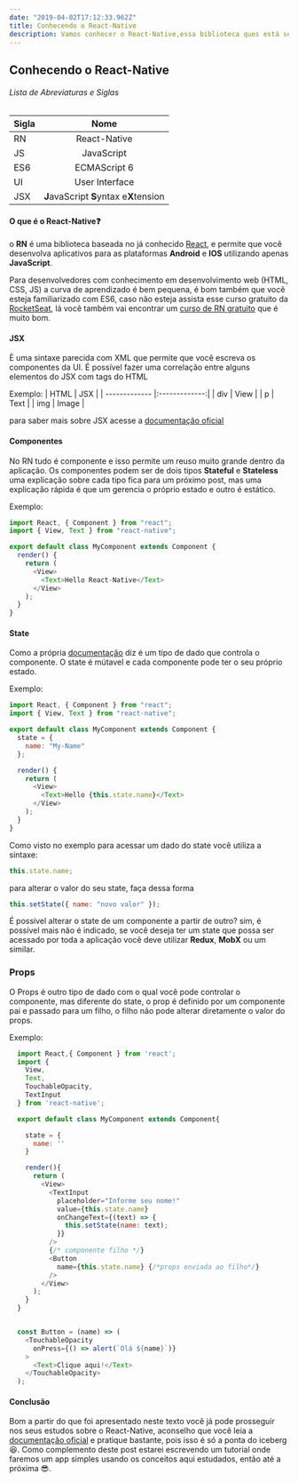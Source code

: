 ```yaml
---
date: "2019-04-02T17:12:33.962Z"
title: Conhecendo o React-Native
description: Vamos conhecer o React-Native,essa biblioteca ques está sendo utilizada para desenvolvimento multiplataforma e é baseado no já conhecido React...
---
```


## Conhecendo o React-Native

###### Lista de Abreviaturas e Siglas

| Sigla |                  Nome                   |
| ----- | :-------------------------------------: |
| RN    |              React-Native               |
| JS    |               JavaScript                |
| ES6   |              ECMAScript 6               |
| UI    |             User Interface              |
| JSX   | **J**avaScript **S**yntax e**X**tension |

#### O que é o React-Native:question:

o **RN** é uma biblioteca baseada no já conhecido [React](https://reactjs.org/), e permite que você desenvolva aplicativos para as plataformas **Android** e **IOS** utilizando apenas **JavaScript**.

Para desenvolvedores com conhecimento em desenvolvimento web (HTML, CSS, JS) a curva de aprendizado é bem pequena, é bom também que você esteja familiarizado com ES6, caso não esteja assista esse curso gratuito da [RocketSeat](https://rocketseat.com.br/starter/curso-gratuito-javascript-es6), lá você também vai encontrar um [curso de RN gratuito](https://rocketseat.com.br/starter/curso-gratuito-react-native) que é muito bom.

#### JSX

È uma sintaxe parecida com XML que permite que você escreva os componentes da UI. É possível fazer uma correlação entre alguns elementos do JSX com tags do HTML

Exemplo:
| HTML | JSX |
| ------------- |:-------------:|
| div | View |
| p | Text |
| img | Image |

para saber mais sobre JSX acesse a [documentação oficial ](https://reactjs.org/docs/introducing-jsx.html)

#### Componentes

No RN tudo é componente e isso permite um reuso muito grande dentro da aplicação. Os componentes podem ser de dois tipos **Stateful** e **Stateless** uma explicação sobre cada tipo fica para um próximo post, mas uma explicação rápida é que um gerencia o próprio estado e outro é estático.

Exemplo:

```js
import React, { Component } from "react";
import { View, Text } from "react-native";

export default class MyComponent extends Component {
  render() {
    return (
      <View>
        <Text>Hello React-Native</Text>
      </View>
    );
  }
}
```

#### State

Como a própria [documentação](https://facebook.github.io/react-native/docs/state) diz é um tipo de dado que controla o componente. O state é mútavel e cada componente pode ter o seu próprio estado.

Exemplo:

```js
import React, { Component } from "react";
import { View, Text } from "react-native";

export default class MyComponent extends Component {
  state = {
    name: "My-Name"
  };

  render() {
    return (
      <View>
        <Text>Hello {this.state.name}</Text>
      </View>
    );
  }
}
```

Como visto no exemplo para acessar um dado do state você utiliza a sintaxe:

```js
this.state.name;
```

para alterar o valor do seu state, faça dessa forma

```js
this.setState({ name: "novo valor" });
```

É possível alterar o state de um componente a partir de outro? sim, é possível mais não é indicado, se você deseja ter um state que possa ser acessado por toda a aplicação você deve utilizar **Redux**, **MobX** ou um similar.

### Props

O Props é outro tipo de dado com o qual você pode controlar o componente, mas diferente do state, o prop é definido por um componente pai e passado para um filho, o filho não pode alterar diretamente o valor do props.

Exemplo:

```js
  import React,{ Component } from 'react';
  import {
    View,
    Text,
    TouchableOpacity,
    TextInput
  } from 'react-native';

  export default class MyComponent extends Component{

    state = {
      name: ''
    }

    render(){
      return (
        <View>
          <TextInput
            placeholder="Informe seu nome!"
            value={this.state.name}
            onChangeText={(text) => {
              this.setState(name: text);
            }}
          />
          {/* componente filho */}
          <Button
            name={this.state.name} {/*props enviada ao filho*/}
          />
        </View>
      );
    }
  }


  const Button = (name) => (
    <TouchableOpacity
      onPress={() => alert(`Olá ${name}`)}
    >
      <Text>Clique aqui!</Text>
    </TouchableOpacity>
  );
```

#### Conclusão

Bom a partir do que foi apresentado neste texto você já pode prosseguir nos seus estudos sobre o React-Native, aconselho que você leia a [documentação oficial](https://facebook.github.io/react-native/) e pratique bastante, pois isso é só a ponta do iceberg :laughing:. Como complemento deste post estarei escrevendo um tutorial onde faremos um app simples usando os conceitos aqui estudados, então até a próxima :sunglasses:.
